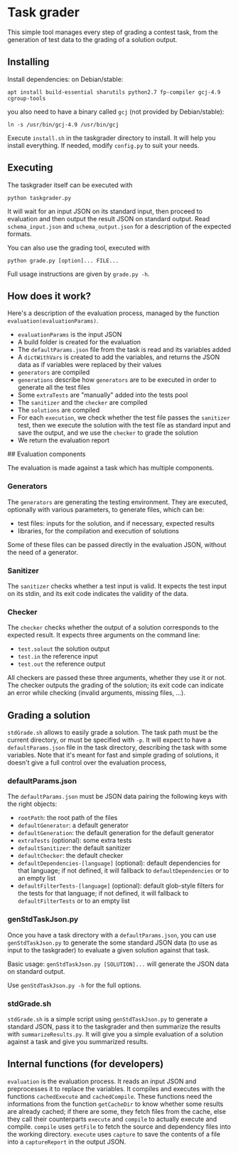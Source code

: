 # Task grader
This simple tool manages every step of grading a contest task, from the generation of test data to the grading of a solution output.

## Installing

Install dependencies: on Debian/stable:

    apt install build-essential sharutils python2.7 fp-compiler gcj-4.9 cgroup-tools

you also need to have a binary called `gcj` (not provided by Debian/stable):

    ln -s /usr/bin/gcj-4.9 /usr/bin/gcj

Execute `install.sh` in the taskgrader directory to install. It will help you install everything. If needed, modify `config.py` to suit your needs.

## Executing
The taskgrader itself can be executed with

    python taskgrader.py

It will wait for an input JSON on its standard input, then proceed to evaluation and then output the result JSON on standard output. Read `schema_input.json` and `schema_output.json` for a description of the expected formats.

You can also use the grading tool, executed with

    python grade.py [option]... FILE...

Full usage instructions are given by `grade.py -h`.

## How does it work?

Here's a description of the evaluation process, managed by the function `evaluation(evaluationParams)`.

* `evaluationParams` is the input JSON
* A build folder is created for the evaluation
* The `defaultParams.json` file from the task is read and its variables added
* A `dictWithVars` is created to add the variables, and returns the JSON data as if variables were replaced by their values
* `generators` are compiled
* `generations` describe how `generators` are to be executed in order to generate all the test files
* Some `extraTests` are "manually" added into the tests pool
* The `sanitizer` and the `checker` are compiled
* The `solutions` are compiled
* For each `execution`, we check whether the test file passes the `sanitizer` test, then we execute the solution with the test file as standard input and save the output, and we use the `checker` to grade the solution
* We return the evaluation report

## Evaluation components

The evaluation is made against a task which has multiple components.

### Generators

The `generators` are generating the testing environment. They are executed, optionally with various parameters, to generate files, which can be:

* test files: inputs for the solution, and if necessary, expected results
* libraries, for the compilation and execution of solutions

Some of these files can be passed directly in the evaluation JSON, without the need of a generator.

### Sanitizer

The `sanitizer` checks whether a test input is valid. It expects the test input on its stdin, and its exit code indicates the validity of the data.

### Checker

The `checker` checks whether the output of a solution corresponds to the expected result. It expects three arguments on the command line:

* `test.solout` the solution output
* `test.in` the reference input
* `test.out` the reference output

All checkers are passed these three arguments, whether they use it or not. The checker outputs the grading of the solution; its exit code can indicate an error while checking (invalid arguments, missing files, ...).

## Grading a solution

`stdGrade.sh` allows to easily grade a solution. The task path must be the current directory, or must be specified with `-p`. It will expect to have a `defaultParams.json` file in the task directory, describing the task with some variables. Note that it's meant for fast and simple grading of solutions, it doesn't give a full control over the evaluation process,

### defaultParams.json

The `defaultParams.json` must be JSON data pairing the following keys with the right objects:

* `rootPath`: the root path of the files
* `defaultGenerator`: a default generator
* `defaultGeneration`: the default generation for the default generator
* `extraTests` (optional): some extra tests
* `defaultSanitizer`: the default sanitizer
* `defaultChecker`: the default checker
* `defaultDependencies-[language]` (optional): default dependencies for that language; if not defined, it will fallback to `defaultDependencies` or to an empty list
* `defaultFilterTests-[language]` (optional): default glob-style filters for the tests for that language; if not defined, it will fallback to `defaultFilterTests` or to an empty list

### genStdTaskJson.py

Once you have a task directory with a `defaultParams.json`, you can use `genStdTaskJson.py` to generate the some standard JSON data (to use as input to the taskgrader) to evaluate a given solution against that task.

Basic usage: `genStdTaskJson.py [SOLUTION]...` will generate the JSON data on standard output.

Use `genStdTaskJson.py -h` for the full options.

### stdGrade.sh

`stdGrade.sh` is a simple script using `genStdTaskJson.py` to generate a standard JSON, pass it to the taskgrader and then summarize the results with `summarizeResults.py`. It will give you a simple evaluation of a solution against a task and give you summarized results.


## Internal functions (for developers)

`evaluation` is the evaluation process. It reads an input JSON and preprocesses it to replace the variables. It compiles and executes with the functions `cachedExecute` and `cachedCompile`. These functions need the informations from the function `getCacheDir` to know whether some results are already cached; if there are some, they fetch files from the cache, else they call their counterparts `execute` and `compile` to actually execute and compile. `compile` uses `getFile` to fetch the source and dependency files into the working directory. `execute` uses `capture` to save the contents of a file into a `captureReport` in the output JSON.
